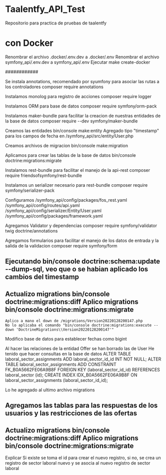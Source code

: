 # Taalentfy_API_Test
Repositorio para practica de pruebas de taalentfy

# con Docker
Renombrar el archivo .docker/.env.dev a .docker/.env
Renombrar el archivo symfony_api/.env.dev a symfony_api/.env
Ejecutar 
make create-docker






############

Se instala annotations, recomendado por syumfony para asociar las rutas a los controladores
    composer require annotations

Instalamos monolog para registro de acciones
    composer require logger

Instalamos ORM para base de datos
    composer require symfony/orm-pack

Instalamos maker-bundle para facilitar la creacion de nuestras entidades de la base de datos
    composer require --dev symfony/maker-bundle 


Creamos las entidades
    bin/console make:entity
    Agregado tipo "timestamp" para los campos de fecha en /symfony_api/src/entity/User.php

Creamos archivos de migracion
    bin/console make:migration

Aplicamos para crear las tablas de la base de datos
    bin/console doctrine:migrations:migrate


Instalamos rest-bundle para facilitar el manejo de la api-rest
    composer require friendsofsymfony/rest-bundle

Instalamos un serializer necesario para rest-bundle
    composer require symfony/serializer-pack

Configuramos
/symfony_api/config/packages/fos_rest.yaml
/symfony_api/config/routes/api.yaml
/symfony_api/config/serializer/Entity/User.yaml
/symfony_api/config/packages/framework.yaml

Agregamos Validator y dependencias
    composer require symfony/validator twig doctrine/annotations

Agregamos formularios para facilitar el manejo de los datos de entrada y la salida de la validacion
    composer require symfony/form


Ejecutando bin/console doctrine:schema:update --dump-sql, veo que o se habian aplicado los cambios del timestamp
---
Actualizo migrations
 bin/console doctrine:migrations:diff
Aplico migrations
    bin/console doctrine:migrations:migrate
--- 
    Aplico a mano el down de /migrations/Version20220128200147.php
    No lo aplicaba el comando "bin/console doctrine:migrations:execute --down 'DoctrineMigrations\\Version20220128200147'"

Modifico base de datos para establecer fechas como bigint


Al hacer las relaciones de la entidad Offer se han borrado las de User
He tenido que hacer consultas en la base de datos
    ALTER TABLE laboral_sector_assignments ADD laboral_sector_id_id INT NOT NULL;
    ALTER TABLE laboral_sector_assignments ADD CONSTRAINT FK_B0A5662FE06A9B8F FOREIGN KEY (laboral_sector_id_id) REFERENCES laboral_sector (id);
    CREATE INDEX IDX_B0A5662FE06A9B8F ON laboral_sector_assignments (laboral_sector_id_id);


Lo he agregado al ultimo archivo migrations





Agregamos las tablas para las respuestas de los usuarios y las restricciones de las ofertas
---
Actualizo migrations
    bin/console doctrine:migrations:diff
Aplico migrations
    bin/console doctrine:migrations:migrate
--- 



Explicar 
    Si existe se toma el id para crear el nuevo registro, si no, se crea un registro de sector laboral nuevo y se asocia al nuevo registro de sector laboral